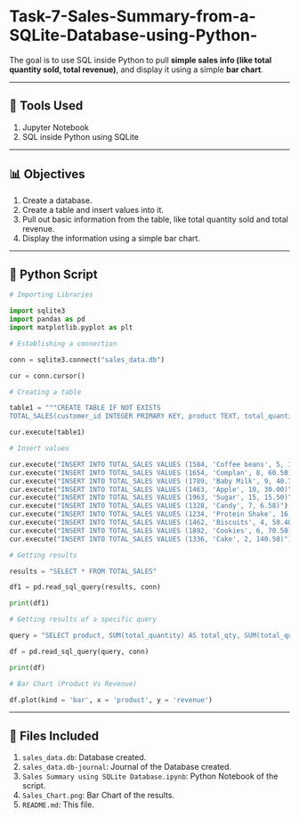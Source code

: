 # Task-7-Sales-Summary-from-a-SQLite-Database-using-Python-
The goal is to use SQL inside Python to pull **simple sales info (like total quantity sold, total revenue)**, and display it using a simple **bar chart**.

---

## 🧰 Tools Used
1. Jupyter Notebook
2. SQL inside Python using SQLite

---

## 📊 Objectives
1. Create a database.
2. Create a table and insert values into it.
3. Pull out basic information from the table, like total quantity sold and total revenue.
4. Display the information using a simple bar chart.

---

## 📝 Python Script
```python
# Importing Libraries

import sqlite3
import pandas as pd
import matplotlib.pyplot as plt

# Establishing a connection

conn = sqlite3.connect("sales_data.db")

cur = conn.cursor()

# Creating a table

table1 = """CREATE TABLE IF NOT EXISTS
TOTAL_SALES(customer_id INTEGER PRIMARY KEY, product TEXT, total_quantity INTEGER, item_price FLOAT)"""

cur.execute(table1)

# Insert values

cur.execute("INSERT INTO TOTAL_SALES VALUES (1584, 'Coffee beans', 5, 10.56)")
cur.execute("INSERT INTO TOTAL_SALES VALUES (1654, 'Complan', 8, 60.50)")
cur.execute("INSERT INTO TOTAL_SALES VALUES (1789, 'Baby Milk', 9, 40.70)")
cur.execute("INSERT INTO TOTAL_SALES VALUES (1463, 'Apple', 10, 30.00)")
cur.execute("INSERT INTO TOTAL_SALES VALUES (1963, 'Sugar', 15, 15.50)")
cur.execute("INSERT INTO TOTAL_SALES VALUES (1328, 'Candy', 7, 6.58)")
cur.execute("INSERT INTO TOTAL_SALES VALUES (1234, 'Protein Shake', 16, 180.60)")
cur.execute("INSERT INTO TOTAL_SALES VALUES (1462, 'Biscuits', 4, 50.40)")
cur.execute("INSERT INTO TOTAL_SALES VALUES (1892, 'Cookies', 6, 70.50)")
cur.execute("INSERT INTO TOTAL_SALES VALUES (1336, 'Cake', 2, 140.50)")

# Getting results

results = "SELECT * FROM TOTAL_SALES"

df1 = pd.read_sql_query(results, conn)

print(df1)

# Getting results of a specific query

query = "SELECT product, SUM(total_quantity) AS total_qty, SUM(total_quantity * item_price) AS revenue FROM TOTAL_SALES GROUP BY product"

df = pd.read_sql_query(query, conn)

print(df)

# Bar Chart (Product Vs Revenue)

df.plot(kind = 'bar', x = 'product', y = 'revenue')
```

---

## 📂 Files Included
1. `sales_data.db`: Database created.
2. `sales_data.db-journal`: Journal of the Database created.
3. `Sales Summary using SQLite Database.ipynb`: Python Notebook of the script.
4. `Sales_Chart.png`: Bar Chart of the results.
5. `README.md`: This file.
